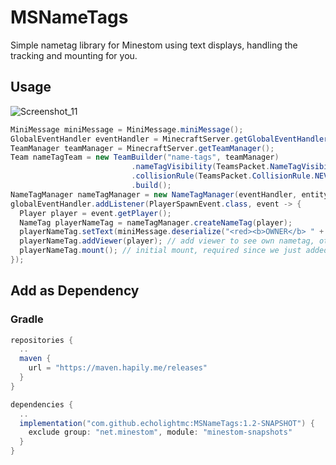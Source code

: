 # MSNameTags
Simple nametag library for Minestom using text displays, handling the tracking and mounting for you.

## Usage
![Screenshot_11](https://github.com/EcholightMC/MSNameTags/assets/87914807/82365275-56e1-4aee-9c52-3c8d8da6ddaf)
```java
MiniMessage miniMessage = MiniMessage.miniMessage();
GlobalEventHandler eventHandler = MinecraftServer.getGlobalEventHandler();
TeamManager teamManager = MinecraftServer.getTeamManager();
Team nameTagTeam = new TeamBuilder("name-tags", teamManager)
						   .nameTagVisibility(TeamsPacket.NameTagVisibility.NEVER)
						   .collisionRule(TeamsPacket.CollisionRule.NEVER)
						   .build();
NameTagManager nameTagManager = new NameTagManager(eventHandler, entity -> nameTagTeam);
globalEventHandler.addListener(PlayerSpawnEvent.class, event -> {
  Player player = event.getPlayer();
  NameTag playerNameTag = nameTagManager.createNameTag(player);
  playerNameTag.setText(miniMessage.deserialize("<red><b>OWNER</b> " + player.getUsername()));
  playerNameTag.addViewer(player); // add viewer to see own nametag, otherwise leave this out
  playerNameTag.mount(); // initial mount, required since we just added player as viewer otherwise nametag will appear stagnant for this player
});
```
## Add as Dependency
### Gradle
```gradle
repositories {
  ..
  maven {
    url = "https://maven.hapily.me/releases"
  }
}
```
```gradle
dependencies {
  ..
  implementation("com.github.echolightmc:MSNameTags:1.2-SNAPSHOT") {
    exclude group: "net.minestom", module: "minestom-snapshots"
  }
}
```
